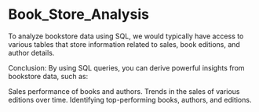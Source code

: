 # Book_Store_Analysis
To analyze bookstore data using SQL, we would typically have access to various tables that store information related to sales, book editions, and author details.

Conclusion:
By using SQL queries, you can derive powerful insights from bookstore data, such as:

Sales performance of books and authors.
Trends in the sales of various editions over time.
Identifying top-performing books, authors, and editions.
